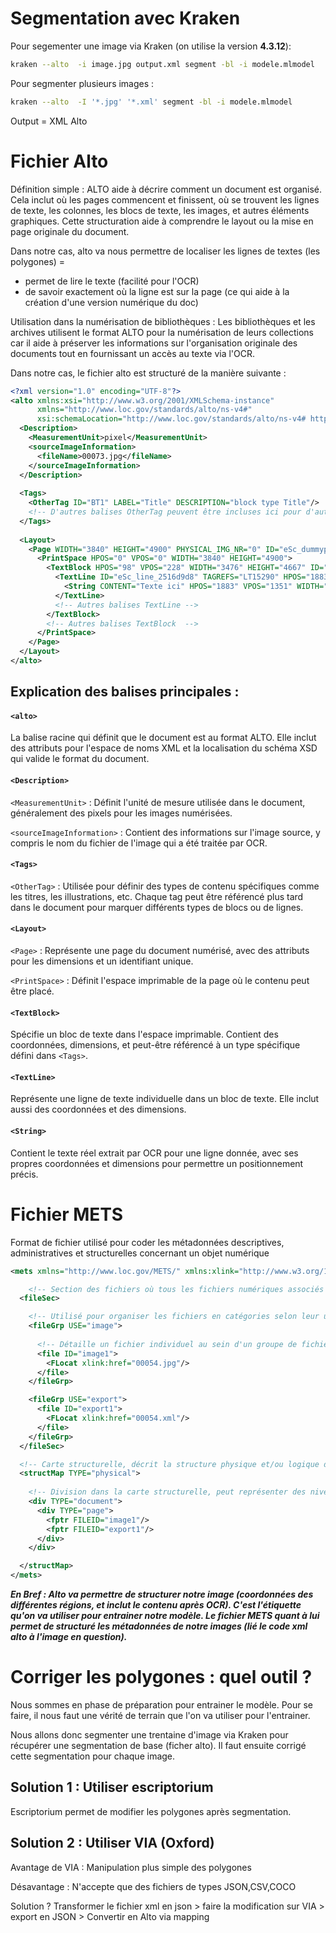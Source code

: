# Segmentation avec Kraken 

Pour segementer une image via Kraken (on utilise la version **4.3.12**): 

``` bash
kraken --alto  -i image.jpg output.xml segment -bl -i modele.mlmodel
```

Pour segmenter plusieurs images :

``` bash
kraken --alto  -I '*.jpg' '*.xml' segment -bl -i modele.mlmodel
```

Output = XML Alto 

# Fichier Alto 

Définition simple : ALTO aide à décrire comment un document est organisé. Cela inclut où les pages commencent et finissent, où se trouvent les lignes de texte, les colonnes, les blocs de texte, les images, et autres éléments graphiques. Cette structuration aide à comprendre le layout ou la mise en page originale du document.

Dans notre cas, alto va nous permettre de localiser les lignes de textes (les polygones) = 
- permet de lire le texte (facilité pour l'OCR)
- de savoir exactement où la ligne est sur la page (ce qui aide à la création d'une version numérique du doc)

Utilisation dans la numérisation de bibliothèques : Les bibliothèques et les archives utilisent le format ALTO pour la numérisation de leurs collections car il aide à préserver les informations sur l'organisation originale des documents tout en fournissant un accès au texte via l'OCR.

Dans notre cas, le fichier alto est structuré de la manière suivante : 

```xml
<?xml version="1.0" encoding="UTF-8"?>
<alto xmlns:xsi="http://www.w3.org/2001/XMLSchema-instance"
      xmlns="http://www.loc.gov/standards/alto/ns-v4#"
      xsi:schemaLocation="http://www.loc.gov/standards/alto/ns-v4# http://www.loc.gov/standards/alto/v4/alto-4-2.xsd">
  <Description>
    <MeasurementUnit>pixel</MeasurementUnit>
    <sourceImageInformation>
      <fileName>00073.jpg</fileName>
    </sourceImageInformation>
  </Description>
  
  <Tags>
    <OtherTag ID="BT1" LABEL="Title" DESCRIPTION="block type Title"/>
    <!-- D'autres balises OtherTag peuvent être incluses ici pour d'autres types de contenu -->
  </Tags>
  
  <Layout>
    <Page WIDTH="3840" HEIGHT="4900" PHYSICAL_IMG_NR="0" ID="eSc_dummypage_">
      <PrintSpace HPOS="0" VPOS="0" WIDTH="3840" HEIGHT="4900">
        <TextBlock HPOS="98" VPOS="228" WIDTH="3476" HEIGHT="4667" ID="eSc_textblock_de2d64cc" TAGREFS="BT1">
          <TextLine ID="eSc_line_2516d9d8" TAGREFS="LT15290" HPOS="1883" VPOS="1351" WIDTH="171" HEIGHT="359">
            <String CONTENT="Texte ici" HPOS="1883" VPOS="1351" WIDTH="171" HEIGHT="359"/>
          </TextLine>
          <!-- Autres balises TextLine -->
        </TextBlock>
        <!-- Autres balises TextBlock  -->
      </PrintSpace>
    </Page>
  </Layout>
</alto>

```

## Explication des balises principales :

#### `<alto>` 
La balise racine qui définit que le document est au format ALTO. Elle inclut des attributs pour l'espace de noms XML et la localisation du schéma XSD qui valide le format du document.

#### `<Description>`

`<MeasurementUnit>` : Définit l'unité de mesure utilisée dans le document, généralement des pixels pour les images numérisées.

`<sourceImageInformation>` : Contient des informations sur l'image source, y compris le nom du fichier de l'image qui a été traitée par OCR.

#### `<Tags>`

`<OtherTag>` : Utilisée pour définir des types de contenu spécifiques comme les titres, les illustrations, etc. Chaque tag peut être référencé plus tard dans le document pour marquer différents types de blocs ou de lignes.

#### `<Layout>`

`<Page>` : Représente une page du document numérisé, avec des attributs pour les dimensions et un identifiant unique.

`<PrintSpace>` : Définit l'espace imprimable de la page où le contenu peut être placé.

#### `<TextBlock>`

Spécifie un bloc de texte dans l'espace imprimable. Contient des coordonnées, dimensions, et peut-être référencé à un type spécifique défini dans `<Tags>`.

#### `<TextLine>`
Représente une ligne de texte individuelle dans un bloc de texte. Elle inclut aussi des coordonnées et des dimensions.

#### `<String>`
Contient le texte réel extrait par OCR pour une ligne donnée, avec ses propres coordonnées et dimensions pour permettre un positionnement précis.

# Fichier METS

Format de fichier utilisé pour coder les métadonnées descriptives, administratives et structurelles concernant un objet numérique

```xml
<mets xmlns="http://www.loc.gov/METS/" xmlns:xlink="http://www.w3.org/1999/xlink">

    <!-- Section des fichiers où tous les fichiers numériques associés à l'objet sont listés. -->
  <fileSec>

    <!-- Utilisé pour organiser les fichiers en catégories selon leur usage -->
    <fileGrp USE="image">
        
      <!-- Détaille un fichier individuel au sein d'un groupe de fichiers. -->
      <file ID="image1">
        <FLocat xlink:href="00054.jpg"/>
      </file>
    </fileGrp>

    <fileGrp USE="export">
      <file ID="export1">
        <FLocat xlink:href="00054.xml"/>
      </file>
    </fileGrp>
  </fileSec>

  <!-- Carte structurelle, décrit la structure physique et/ou logique de l'objet numérique.-->
  <structMap TYPE="physical">
  
    <!-- Division dans la carte structurelle, peut représenter des niveaux de structure comme un document, une page, un chapitre -->
    <div TYPE="document">
      <div TYPE="page">
        <fptr FILEID="image1"/>
        <fptr FILEID="export1"/>
      </div>
    </div>

  </structMap>
</mets>
```

***En Bref : Alto va permettre de structurer notre image (coordonnées des différentes régions, et inclut le contenu après OCR). C'est l'étiquette qu'on va utiliser pour entrainer notre modèle. Le fichier METS quant à lui permet de structuré les métadonnées de notre images (lié le code xml alto à l'image en question).***

# Corriger les polygones : quel outil ? 

Nous sommes en phase de préparation pour entrainer le modèle. Pour se faire, il nous faut une vérité de terrain que l'on va utiliser pour l'entrainer. 

Nous allons donc segmenter une trentaine d'image via Kraken pour récupérer une segmentation de base (ficher alto). Il faut ensuite corrigé cette segmentation pour chaque image. 

## Solution 1 : Utiliser escriptorium 

Escriptorium permet de modifier les polygones après segmentation. 

## Solution 2 : Utiliser VIA (Oxford)

Avantage de VIA : Manipulation plus simple des polygones 

Désavantage : N'accepte que des fichiers de types JSON,CSV,COCO

Solution ? Transformer le fichier xml en json > faire la modification sur VIA > export en JSON > Convertir en Alto via mapping 